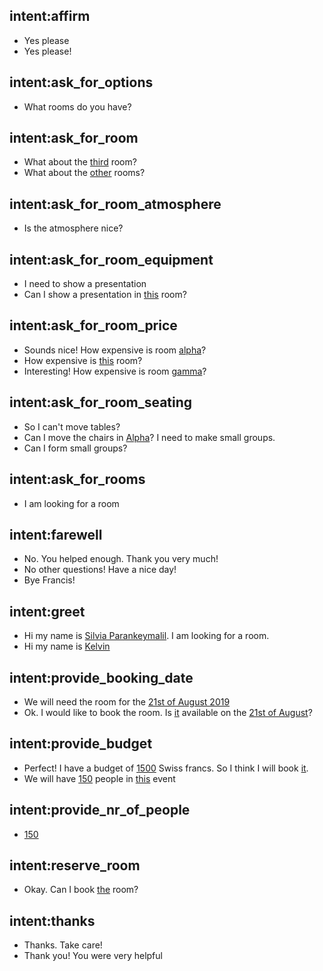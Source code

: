 ## intent:affirm
- Yes please
- Yes please!

## intent:ask_for_options
- What rooms do you have?

## intent:ask_for_room
- What about the [third](room) room?
- What about the [other](room) rooms?

## intent:ask_for_room_atmosphere
- Is the atmosphere nice?

## intent:ask_for_room_equipment
- I need to show a presentation
- Can I show a presentation in [this](room) room?

## intent:ask_for_room_price
- Sounds nice! How expensive is room [alpha](room)?
- How expensive is [this](room) room?
- Interesting! How expensive is room [gamma](room)?

## intent:ask_for_room_seating
- So I can't move tables?
- Can I move the chairs in [Alpha](room)? I need to make small groups.
- Can I form small groups?

## intent:ask_for_rooms
- I am looking for a room

## intent:farewell
- No. You helped enough. Thank you very much!
- No other questions! Have a nice day!
- Bye Francis!

## intent:greet
- Hi my name is [Silvia Parankeymalil](name). I am looking for a room.
- Hi my name is [Kelvin](name)

## intent:provide_booking_date
- We will need the room for the [21st of August 2019](date)
- Ok. I would like to book the room. Is [it](room) available on the [21st of August](date)?

## intent:provide_budget
- Perfect! I have a budget of [1500](budget) Swiss francs. So I think I will book [it](room).
- We will have [150](nr_of_people) people in [this](room) event

## intent:provide_nr_of_people
- [150](nr_of_people)

## intent:reserve_room
- Okay. Can I book [the](room) room?

## intent:thanks
- Thanks. Take care!
- Thank you! You were very helpful
